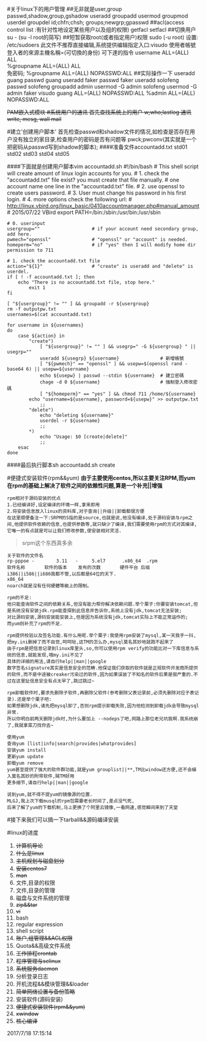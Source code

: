#关于linux下的用户管理
##无非就是user,group
	passwd,shadow,group,gshadow
	useradd	groupadd
	usermod	groupmod
	userdel	groupdel
	id;chfn;chsh;
	groups;newgrp;gpasswd 
##acl(access control list :有针对性地设定某些用户以及组的权限)
	getfacl
	setfacl
##切换用户
	su -		(su -l root的简写)
##短暂获取root(或者指定用户)权限
	sudo (-u root)
	设置: /etc/sudoers
		此文件不推荐直接编辑,系统提供编辑指定入口:visudo
		使用者帳號  登入者的來源主機名稱=(可切換的身份)  可下達的指令
		username               ALL=(ALL)           ALL   
		%groupname             ALL=(ALL)           ALL	
		免密码;
		%groupname             ALL=(ALL)           NOPASSWD:ALL	
##实际操作一下
	useradd guang 
	passwd guang 
	useradd faker
	passwd faker
	useradd solofeng
	passwd solofeng
	groupadd admin
	usermod -G admin solofeng
	usermod -G admin faker
	visudo
	guang             ALL=(ALL)           NOPASSWD:ALL
	%admin             ALL=(ALL)           NOPASSWD:ALL

<del>PAM嵌入式模块<del>
#系统用户的通讯
	首先查找系统上的用户
	w;who;lastlog
	通讯
	write, mesg, wall
	mail

#建立'创建用户脚本'
	首先检查passwd和shadow文件的情况,如检查是否存在用户没有独立的家目录,检查用户的密码是否有问题等
	pwck;pwconv(其实就是一个把密码从passwd写到shadow的脚本);
####准备文件accountadd.txt
	std01
	std02
	std03
	std04
	std05
	
####下面就是创建用户脚本vim accountadd.sh
	#!/bin/bash
	# This shell script will create amount of linux login accounts for you.
	# 1. check the "accountadd.txt" file exist? you must create that file manually.
	#    one account name one line in the "accountadd.txt" file.
	# 2. use openssl to create users password.
	# 3. User must change his password in his first login.
	# 4. more options check the following url:
	# http://linux.vbird.org/linux_basic/0410accountmanager.php#manual_amount
	# 2015/07/22    VBird
	export PATH=/bin:/sbin:/usr/bin:/usr/sbin
	
	# 0. userinput
	usergroup=""                   # if your account need secondary group, add here.
	pwmech="openssl"               # "openssl" or "account" is needed.
	homeperm="no"                  # if "yes" then I will modify home dir permission to 711
	
	# 1. check the accountadd.txt file
	action="${1}"                  # "create" is useradd and "delete" is userdel.
	if [ ! -f accountadd.txt ]; then
		echo "There is no accountadd.txt file, stop here."
	        exit 1
	fi
	
	[ "${usergroup}" != "" ] && groupadd -r ${usergroup}
	rm -f outputpw.txt
	usernames=$(cat accountadd.txt)
	
	for username in ${usernames}
	do
	    case ${action} in
	        "create")
	            [ "${usergroup}" != "" ] && usegrp=" -G ${usergroup} " || usegrp=""
	            useradd ${usegrp} ${username}               # 新增帳號
	            [ "${pwmech}" == "openssl" ] && usepw=$(openssl rand -base64 6) || usepw=${username}
	            echo ${usepw} | passwd --stdin ${username}  # 建立密碼
	            chage -d 0 ${username}                      # 強制登入修改密碼
	            [ "${homeperm}" == "yes" ] && chmod 711 /home/${username}
		    echo "username=${username}, password=${usepw}" >> outputpw.txt
	            ;;
	        "delete")
	            echo "deleting ${username}"
	            userdel -r ${username}
	            ;;
	        *)
	            echo "Usage: $0 [create|delete]"
	            ;;
	    esac
	done

####最后执行脚本sh accountadd.sh create


#便捷式安装软件(rpm&&yum)
**由于主要使用centos,所以主要关注RPM,而yum在rpm的基础上解决了软件之间的依赖性问题,算是一个补充||增强**<br> 
	
	rpm相对于源码安装的优点
	1.已经编译好,设定编译的环境一样,拿来即用
	2.将安装信息放入linux的资料库,对于查询||升级||卸载都很方便
	在这里顺便备注一下:SRPM的S指的是source,也就是说,他没有编译,处于源码安装与rpm之间,他提供软件依赖的信息,也提供参数等,就只缺少了编译,我们需要使用rpm的方式对其编译,它唯一的有点就是可以让我们修改参数,使安装相对灵活.
> srpm这个东西真多余

	关于软件的文件名
	rp-pppoe -        3.11   -     5.el7      .x86_64  .rpm
	软件名称       软件的版本    发布的次数 		硬件平台 后缀	
	i386||i586||i686我都不管,以后都是64位的天下.	
	x86_64
	noarch就是沒有任何硬體等級上的限制。
	
	rpm的不足:
	他只能查询软件之间的依赖关系,但没有能力帮你解决依赖问题.举个栗子:你要安装tomcat,但是系统没有安装jdk.rpm能查探到此信息并告诉你,系统上没有jdk,tomcat无法安装;
	对比源码安装,源码安装能安装上,但是因为系统没有jdk,tomcat实际上不能正常运作的;
	而yum则补充了rpm的不足.

	rpm提供校验以及签名功能.有什么用呢.举个栗子:我使用rpm安装了mysql,某一天我手一抖,把my.ini删掉了而不自觉,呵呵哒,这TM的怎么办,mysql莫名其妙地就跑不起来了
	由于rpm是把信息记录到linux库里头,so,你可以使用rpm verify的功能比对一下库信息与系统的信息,就能发现,哦my.ini不见了
	具体的详细的用法,请自行help||man||google
	数字签名signature其实是信息安全的范畴.他保证我们获取的软件就是正规软件开发商所提供的软件,而不是中途被creaker污染过的软件,因为如果误装了不知名的软件后果是很严重的.不过在这里扯信息安全有点太早了,跳过跳过~

	rpm卸载软件时,要求先删除子软件,再删除父软件(参考删除父表记录前,必须先删除对应子表记录).还是举个栗子吧:
	如果想删除jdk,请先把mysql卸了,否则rpm提示卸载失败,因为他检测到卸载jdk会导致mysql异常.
	所以你明白前两天删除jdk时,为什么要加上 --nodeps了吧,网路上那位老兄坑我啊.我系统崩了,我就拿菜刀找你去~

	使用yum
	查询yum [list|info|search|provides|whatprovides]
	安装yum install
	更新yum update
	卸载yum remove
	yum甚至提供了强大的软件群功能,就是yum grouplist||**,TM比window还方便,还不会植入莫名其妙的附带软件,贼TM好用
	更多细节,请自行help||man||google
	
	说到yum,就不得不提yum的镜像源的位置.
	MLGJ,我上次下载musql的rpm包需要老长时间了,差点没气死,
	后来了解了yum的下载机制,马上更换了个阿里云镜像,一看网速,感觉瞬间来到了天堂


#接下来我们可以搞一下tarball&&源码编译安装	
	
		


#linux的进度
1. <del>计算机导论<del>
2. <del>什么是linux<del>
3. <del>主机规划与磁盘划分<del>
4. <del>安装centos7<del>
5. <del>man<del>
6. 文件,目录的权限
7. 文件,目录的管理
8. 磁盘与文件系统的管理
9. <del>zip&&tar<del>
10. <del>vi<del>
11. bash
12. regular expression
13. shell script
14. <del>账户,组管理&&ACL权限<del>
15. Quota&&高级文件系统
16. <del>工作排程crontab<del>
17. <del>程序管理与selinux<del>
18. <del>系统服务daemon<del>
19. 分析登录日志
20. 开机流程&&模块管理&&loader
21. <del>简单网络设置与备份策略<del>
22. 安装软件(源码安装)
23. <del>便捷式安装软件(rpm&&yum)<del>
24. <del>xwindow<del>
25. <del>核心编译<del>


2017/7/18 17:15:14 